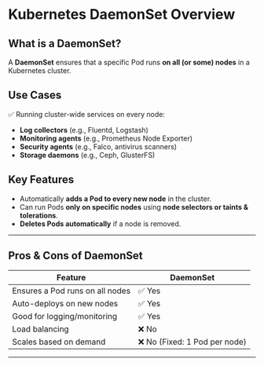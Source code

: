 # Kubernetes DaemonSet Overview

## What is a DaemonSet?
A **DaemonSet** ensures that a specific Pod runs **on all (or some) nodes** in a Kubernetes cluster.

## Use Cases
✅ Running cluster-wide services on every node:
- **Log collectors** (e.g., Fluentd, Logstash)
- **Monitoring agents** (e.g., Prometheus Node Exporter)
- **Security agents** (e.g., Falco, antivirus scanners)
- **Storage daemons** (e.g., Ceph, GlusterFS)

## Key Features
- Automatically **adds a Pod to every new node** in the cluster.
- Can run Pods **only on specific nodes** using **node selectors or taints & tolerations**.
- **Deletes Pods automatically** if a node is removed.

---

## Pros & Cons of DaemonSet

| Feature             | DaemonSet |
|--------------------|-----------|
| Ensures a Pod runs on all nodes | ✅ Yes |
| Auto-deploys on new nodes | ✅ Yes |
| Good for logging/monitoring | ✅ Yes |
| Load balancing | ❌ No |
| Scales based on demand | ❌ No (Fixed: 1 Pod per node) |

---
